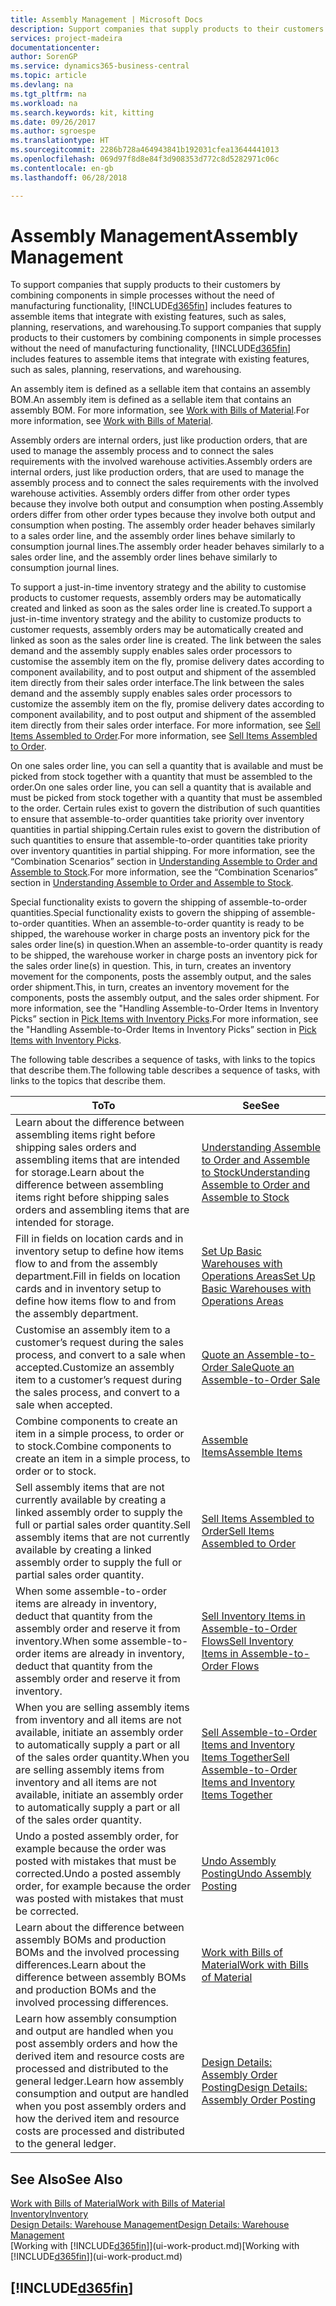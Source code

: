 ```yaml
---
title: Assembly Management | Microsoft Docs
description: Support companies that supply products to their customers by combining components in simple processes without the need of manufacturing functionality but with features to assemble items that integrate with existing features, such as sales, planning, reservations, and warehousing.
services: project-madeira
documentationcenter: 
author: SorenGP
ms.service: dynamics365-business-central
ms.topic: article
ms.devlang: na
ms.tgt_pltfrm: na
ms.workload: na
ms.search.keywords: kit, kitting
ms.date: 09/26/2017
ms.author: sgroespe
ms.translationtype: HT
ms.sourcegitcommit: 2286b728a464943841b192031cfea13644441013
ms.openlocfilehash: 069d97f8d8e84f3d908353d772c8d5282971c06c
ms.contentlocale: en-gb
ms.lasthandoff: 06/28/2018

---
```

# <a name="assembly-management"></a><span data-ttu-id="b1e9c-103">Assembly Management</span><span class="sxs-lookup"><span data-stu-id="b1e9c-103">Assembly Management</span></span>
<span data-ttu-id="b1e9c-104">To support companies that supply products to their customers by combining components in simple processes without the need of manufacturing functionality, [!INCLUDE[d365fin](includes/d365fin_md.md)] includes features to assemble items that integrate with existing features, such as sales, planning, reservations, and warehousing.</span><span class="sxs-lookup"><span data-stu-id="b1e9c-104">To support companies that supply products to their customers by combining components in simple processes without the need of manufacturing functionality, [!INCLUDE[d365fin](includes/d365fin_md.md)] includes features to assemble items that integrate with existing features, such as sales, planning, reservations, and warehousing.</span></span>  

 <span data-ttu-id="b1e9c-105">An assembly item is defined as a sellable item that contains an assembly BOM.</span><span class="sxs-lookup"><span data-stu-id="b1e9c-105">An assembly item is defined as a sellable item that contains an assembly BOM.</span></span> <span data-ttu-id="b1e9c-106">For more information, see [Work with Bills of Material](inventory-how-work-BOMs.md).</span><span class="sxs-lookup"><span data-stu-id="b1e9c-106">For more information, see [Work with Bills of Material](inventory-how-work-BOMs.md).</span></span>

 <span data-ttu-id="b1e9c-107">Assembly orders are internal orders, just like production orders, that are used to manage the assembly process and to connect the sales requirements with the involved warehouse activities.</span><span class="sxs-lookup"><span data-stu-id="b1e9c-107">Assembly orders are internal orders, just like production orders, that are used to manage the assembly process and to connect the sales requirements with the involved warehouse activities.</span></span> <span data-ttu-id="b1e9c-108">Assembly orders differ from other order types because they involve both output and consumption when posting.</span><span class="sxs-lookup"><span data-stu-id="b1e9c-108">Assembly orders differ from other order types because they involve both output and consumption when posting.</span></span> <span data-ttu-id="b1e9c-109">The assembly order header behaves similarly to a sales order line, and the assembly order lines behave similarly to consumption journal lines.</span><span class="sxs-lookup"><span data-stu-id="b1e9c-109">The assembly order header behaves similarly to a sales order line, and the assembly order lines behave similarly to consumption journal lines.</span></span>  

 <span data-ttu-id="b1e9c-110">To support a just-in-time inventory strategy and the ability to customise products to customer requests, assembly orders may be automatically created and linked as soon as the sales order line is created.</span><span class="sxs-lookup"><span data-stu-id="b1e9c-110">To support a just-in-time inventory strategy and the ability to customize products to customer requests, assembly orders may be automatically created and linked as soon as the sales order line is created.</span></span> <span data-ttu-id="b1e9c-111">The link between the sales demand and the assembly supply enables sales order processors to customise the assembly item on the fly, promise delivery dates according to component availability, and to post output and shipment of the assembled item directly from their sales order interface.</span><span class="sxs-lookup"><span data-stu-id="b1e9c-111">The link between the sales demand and the assembly supply enables sales order processors to customize the assembly item on the fly, promise delivery dates according to component availability, and to post output and shipment of the assembled item directly from their sales order interface.</span></span> <span data-ttu-id="b1e9c-112">For more information, see [Sell Items Assembled to Order](assembly-how-to-sell-items-assembled-to-order.md).</span><span class="sxs-lookup"><span data-stu-id="b1e9c-112">For more information, see [Sell Items Assembled to Order](assembly-how-to-sell-items-assembled-to-order.md).</span></span>  

 <span data-ttu-id="b1e9c-113">On one sales order line, you can sell a quantity that is available and must be picked from stock together with a quantity that must be assembled to the order.</span><span class="sxs-lookup"><span data-stu-id="b1e9c-113">On one sales order line, you can sell a quantity that is available and must be picked from stock together with a quantity that must be assembled to the order.</span></span> <span data-ttu-id="b1e9c-114">Certain rules exist to govern the distribution of such quantities to ensure that assemble-to-order quantities take priority over inventory quantities in partial shipping.</span><span class="sxs-lookup"><span data-stu-id="b1e9c-114">Certain rules exist to govern the distribution of such quantities to ensure that assemble-to-order quantities take priority over inventory quantities in partial shipping.</span></span> <span data-ttu-id="b1e9c-115">For more information, see the “Combination Scenarios” section in [Understanding Assemble to Order and Assemble to Stock](assembly-assemble-to-order-or-assemble-to-stock.md).</span><span class="sxs-lookup"><span data-stu-id="b1e9c-115">For more information, see the “Combination Scenarios” section in [Understanding Assemble to Order and Assemble to Stock](assembly-assemble-to-order-or-assemble-to-stock.md).</span></span>  

 <span data-ttu-id="b1e9c-116">Special functionality exists to govern the shipping of assemble-to-order quantities.</span><span class="sxs-lookup"><span data-stu-id="b1e9c-116">Special functionality exists to govern the shipping of assemble-to-order quantities.</span></span> <span data-ttu-id="b1e9c-117">When an assemble-to-order quantity is ready to be shipped, the warehouse worker in charge posts an inventory pick for the sales order line(s) in question.</span><span class="sxs-lookup"><span data-stu-id="b1e9c-117">When an assemble-to-order quantity is ready to be shipped, the warehouse worker in charge posts an inventory pick for the sales order line(s) in question.</span></span> <span data-ttu-id="b1e9c-118">This, in turn, creates an inventory movement for the components, posts the assembly output, and the sales order shipment.</span><span class="sxs-lookup"><span data-stu-id="b1e9c-118">This, in turn, creates an inventory movement for the components, posts the assembly output, and the sales order shipment.</span></span> <span data-ttu-id="b1e9c-119">For more information, see the "Handling Assemble-to-Order Items in Inventory Picks” section in [Pick Items with Inventory Picks](warehouse-how-to-pick-items-with-inventory-picks.md).</span><span class="sxs-lookup"><span data-stu-id="b1e9c-119">For more information, see the "Handling Assemble-to-Order Items in Inventory Picks” section in [Pick Items with Inventory Picks](warehouse-how-to-pick-items-with-inventory-picks.md).</span></span>

<span data-ttu-id="b1e9c-120">The following table describes a sequence of tasks, with links to the topics that describe them.</span><span class="sxs-lookup"><span data-stu-id="b1e9c-120">The following table describes a sequence of tasks, with links to the topics that describe them.</span></span>   

|<span data-ttu-id="b1e9c-121">**To**</span><span class="sxs-lookup"><span data-stu-id="b1e9c-121">**To**</span></span>|<span data-ttu-id="b1e9c-122">**See**</span><span class="sxs-lookup"><span data-stu-id="b1e9c-122">**See**</span></span>|  
|------------|-------------|  
|<span data-ttu-id="b1e9c-123">Learn about the difference between assembling items right before shipping sales orders and assembling items that are intended for storage.</span><span class="sxs-lookup"><span data-stu-id="b1e9c-123">Learn about the difference between assembling items right before shipping sales orders and assembling items that are intended for storage.</span></span>|[<span data-ttu-id="b1e9c-124">Understanding Assemble to Order and Assemble to Stock</span><span class="sxs-lookup"><span data-stu-id="b1e9c-124">Understanding Assemble to Order and Assemble to Stock</span></span>](assembly-assemble-to-order-or-assemble-to-stock.md)|
|<span data-ttu-id="b1e9c-125">Fill in fields on location cards and in inventory setup to define how items flow to and from the assembly department.</span><span class="sxs-lookup"><span data-stu-id="b1e9c-125">Fill in fields on location cards and in inventory setup to define how items flow to and from the assembly department.</span></span>|[<span data-ttu-id="b1e9c-126">Set Up Basic Warehouses with Operations Areas</span><span class="sxs-lookup"><span data-stu-id="b1e9c-126">Set Up Basic Warehouses with Operations Areas</span></span>](warehouse-how-to-set-up-basic-warehouses-with-operations-areas.md)|
|<span data-ttu-id="b1e9c-127">Customise an assembly item to a customer’s request during the sales process, and convert to a sale when accepted.</span><span class="sxs-lookup"><span data-stu-id="b1e9c-127">Customize an assembly item to a customer’s request during the sales process, and convert to a sale when accepted.</span></span>|[<span data-ttu-id="b1e9c-128">Quote an Assemble-to-Order Sale</span><span class="sxs-lookup"><span data-stu-id="b1e9c-128">Quote an Assemble-to-Order Sale</span></span>](assembly-how-to-quote-an-assemble-to-order-sale.md)|
|<span data-ttu-id="b1e9c-129">Combine components to create an item in a simple process, to order or to stock.</span><span class="sxs-lookup"><span data-stu-id="b1e9c-129">Combine components to create an item in a simple process, to order or to stock.</span></span>|[<span data-ttu-id="b1e9c-130">Assemble Items</span><span class="sxs-lookup"><span data-stu-id="b1e9c-130">Assemble Items</span></span>](assembly-how-to-assemble-items.md)|  
|<span data-ttu-id="b1e9c-131">Sell assembly items that are not currently available by creating a linked assembly order to supply the full or partial sales order quantity.</span><span class="sxs-lookup"><span data-stu-id="b1e9c-131">Sell assembly items that are not currently available by creating a linked assembly order to supply the full or partial sales order quantity.</span></span>|[<span data-ttu-id="b1e9c-132">Sell Items Assembled to Order</span><span class="sxs-lookup"><span data-stu-id="b1e9c-132">Sell Items Assembled to Order</span></span>](assembly-how-to-sell-items-assembled-to-order.md)|
|<span data-ttu-id="b1e9c-133">When some assemble-to-order items are already in inventory, deduct that quantity from the assembly order and reserve it from inventory.</span><span class="sxs-lookup"><span data-stu-id="b1e9c-133">When some assemble-to-order items are already in inventory, deduct that quantity from the assembly order and reserve it from inventory.</span></span>|[<span data-ttu-id="b1e9c-134">Sell Inventory Items in Assemble-to-Order Flows</span><span class="sxs-lookup"><span data-stu-id="b1e9c-134">Sell Inventory Items in Assemble-to-Order Flows</span></span>](assembly-how-to-sell-inventory-items-in-assemble-to-order-flows.md)|  
|<span data-ttu-id="b1e9c-135">When you are selling assembly items from inventory and all items are not available, initiate an assembly order to automatically supply a part or all of the sales order quantity.</span><span class="sxs-lookup"><span data-stu-id="b1e9c-135">When you are selling assembly items from inventory and all items are not available, initiate an assembly order to automatically supply a part or all of the sales order quantity.</span></span>|[<span data-ttu-id="b1e9c-136">Sell Assemble-to-Order Items and Inventory Items Together</span><span class="sxs-lookup"><span data-stu-id="b1e9c-136">Sell Assemble-to-Order Items and Inventory Items Together</span></span>](assembly-how-to-sell-assemble-to-order-items-and-inventory-items-together.md)|
|<span data-ttu-id="b1e9c-137">Undo a posted assembly order, for example because the order was posted with mistakes that must be corrected.</span><span class="sxs-lookup"><span data-stu-id="b1e9c-137">Undo a posted assembly order, for example because the order was posted with mistakes that must be corrected.</span></span>|[<span data-ttu-id="b1e9c-138">Undo Assembly Posting</span><span class="sxs-lookup"><span data-stu-id="b1e9c-138">Undo Assembly Posting</span></span>](assembly-how-to-undo-assembly-posting.md)|
|<span data-ttu-id="b1e9c-139">Learn about the difference between assembly BOMs and production BOMs and the involved processing differences.</span><span class="sxs-lookup"><span data-stu-id="b1e9c-139">Learn about the difference between assembly BOMs and production BOMs and the involved processing differences.</span></span>|[<span data-ttu-id="b1e9c-140">Work with Bills of Material</span><span class="sxs-lookup"><span data-stu-id="b1e9c-140">Work with Bills of Material</span></span>](inventory-how-work-BOMs.md)|
|<span data-ttu-id="b1e9c-141">Learn how assembly consumption and output are handled when you post assembly orders and how the derived item and resource costs are processed and distributed to the general ledger.</span><span class="sxs-lookup"><span data-stu-id="b1e9c-141">Learn how assembly consumption and output are handled when you post assembly orders and how the derived item and resource costs are processed and distributed to the general ledger.</span></span>|[<span data-ttu-id="b1e9c-142">Design Details: Assembly Order Posting</span><span class="sxs-lookup"><span data-stu-id="b1e9c-142">Design Details: Assembly Order Posting</span></span>](design-details-assembly-order-posting.md)|  

## <a name="see-also"></a><span data-ttu-id="b1e9c-143">See Also</span><span class="sxs-lookup"><span data-stu-id="b1e9c-143">See Also</span></span>  
[<span data-ttu-id="b1e9c-144">Work with Bills of Material</span><span class="sxs-lookup"><span data-stu-id="b1e9c-144">Work with Bills of Material</span></span>](inventory-how-work-BOMs.md)  
[<span data-ttu-id="b1e9c-145">Inventory</span><span class="sxs-lookup"><span data-stu-id="b1e9c-145">Inventory</span></span>](inventory-manage-inventory.md)  
[<span data-ttu-id="b1e9c-146">Design Details: Warehouse Management</span><span class="sxs-lookup"><span data-stu-id="b1e9c-146">Design Details: Warehouse Management</span></span>](design-details-warehouse-management.md)  
<span data-ttu-id="b1e9c-147">[Working with [!INCLUDE[d365fin](includes/d365fin_md.md)]](ui-work-product.md)</span><span class="sxs-lookup"><span data-stu-id="b1e9c-147">[Working with [!INCLUDE[d365fin](includes/d365fin_md.md)]](ui-work-product.md)</span></span>

## [!INCLUDE[d365fin](includes/free_trial_md.md)]  
 

